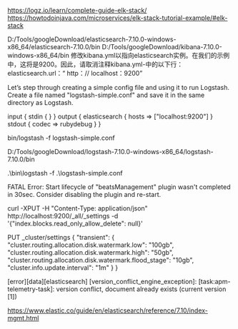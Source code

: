 https://logz.io/learn/complete-guide-elk-stack/
https://howtodoinjava.com/microservices/elk-stack-tutorial-example/#elk-stack

D:/Tools/googleDownload/elasticsearch-7.10.0-windows-x86_64/elasticsearch-7.10.0/bin
D:/Tools/googleDownload/kibana-7.10.0-windows-x86_64/bin
修改kibana.yml以指向elasticsearch实例。在我们的示例中，这将是9200。因此，请取消注释kibana.yml-中的以下行：
elasticsearch.url：“ http：// localhost：9200”

Let’s step through creating a simple config file and using it to run Logstash.
Create a file named "logstash-simple.conf" and save it in the same directory as Logstash.

input { stdin { } }
output {
elasticsearch { hosts => ["localhost:9200"] }
stdout { codec => rubydebug }
}

bin/logstash -f logstash-simple.conf

D:/Tools/googleDownload/logstash-7.10.0-windows-x86_64/logstash-7.10.0/bin

.\bin\logstash -f .\logstash-simple.conf


FATAL  Error: Start lifecycle of "beatsManagement" plugin wasn't completed in 30sec. Consider disabling the plugin and re-start.

curl -XPUT -H "Content-Type: application/json" http://localhost:9200/_all/_settings -d '{"index.blocks.read_only_allow_delete": null}'

PUT _cluster/settings
{
"transient": {
"cluster.routing.allocation.disk.watermark.low": "100gb",
"cluster.routing.allocation.disk.watermark.high": "50gb",
"cluster.routing.allocation.disk.watermark.flood_stage": "10gb",
"cluster.info.update.interval": "1m"
}
}

[error][data][elasticsearch] [version_conflict_engine_exception]: [task:apm-telemetry-task]: version conflict, document already exists (current version [1])


https://www.elastic.co/guide/en/elasticsearch/reference/7.10/index-mgmt.html
